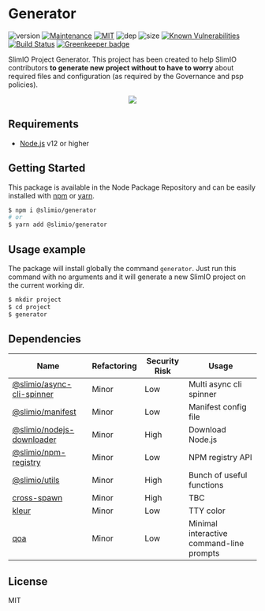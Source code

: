 # Generator
![version](https://img.shields.io/badge/dynamic/json.svg?url=https://raw.githubusercontent.com/SlimIO/Generator/master/package.json&query=$.version&label=Version)
[![Maintenance](https://img.shields.io/badge/Maintained%3F-yes-green.svg)](https://github.com/SlimIO/Generator/commit-activity)
[![MIT](https://img.shields.io/github/license/Naereen/StrapDown.js.svg)](https://github.com/SlimIO/Generator/blob/master/LICENSE)
![dep](https://img.shields.io/david/SlimIO/Generator.svg)
![size](https://img.shields.io/github/languages/code-size/SlimIO/Generator.svg)
[![Known Vulnerabilities](https://snyk.io//test/github/SlimIO/Generator/badge.svg?targetFile=package.json)](https://snyk.io//test/github/SlimIO/Generator?targetFile=package.json)
[![Build Status](https://travis-ci.com/SlimIO/Generator.svg?branch=master)](https://travis-ci.com/SlimIO/Generator)
[![Greenkeeper badge](https://badges.greenkeeper.io/SlimIO/Generator.svg)](https://greenkeeper.io/)

SlimIO Project Generator. This project has been created to help SlimIO contributors **to generate new project without to have to worry** about required files and configuration (as required by the Governance and psp policies).

<p align="center">
    <img src="https://i.imgur.com/kGzMr74.png">
</p>

## Requirements
- [Node.js](https://nodejs.org/en/) v12 or higher

## Getting Started
This package is available in the Node Package Repository and can be easily installed with [npm](https://docs.npmjs.com/getting-started/what-is-npm) or [yarn](https://yarnpkg.com).

```bash
$ npm i @slimio/generator
# or
$ yarn add @slimio/generator
```

## Usage example
The package will install globally the command `generator`. Just run this command with no arguments and it will generate a new SlimIO project on the current working dir.

```bash
$ mkdir project
$ cd project
$ generator
```

## Dependencies

|Name|Refactoring|Security Risk|Usage|
|---|---|---|---|
|[@slimio/async-cli-spinner](https://github.com/SlimIO/Async-cli-spinner)|Minor|Low|Multi async cli spinner|
|[@slimio/manifest](https://github.com/SlimIO/Manifester#readme)|Minor|Low|Manifest config file|
|[@slimio/nodejs-downloader](https://github.com/SlimIO/nodejs-downloader#readme)|Minor|High|Download Node.js|
|[@slimio/npm-registry](https://github.com/SlimIO/npm-registry#readme)|Minor|Low|NPM registry API|
|[@slimio/utils](https://github.com/SlimIO/Utils#readme)|Minor|High|Bunch of useful functions|
|[cross-spawn](https://github.com/moxystudio/node-cross-spawn)|Minor|High|TBC|
|[kleur](https://github.com/lukeed/kleur)|Minor|Low|TTY color|
|[qoa](https://github.com/klaussinani/qoa#readme)|Minor|Low|Minimal interactive command-line prompts|

## License
MIT
